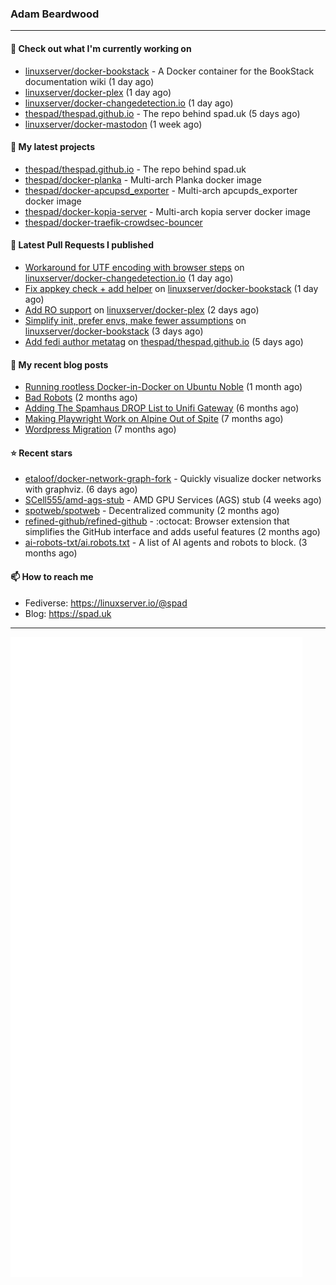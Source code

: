 ### Adam Beardwood
---
#### 👷 Check out what I'm currently working on

- [linuxserver/docker-bookstack](https://github.com/linuxserver/docker-bookstack) - A Docker container for the BookStack documentation wiki (1 day ago)
- [linuxserver/docker-plex](https://github.com/linuxserver/docker-plex) (1 day ago)
- [linuxserver/docker-changedetection.io](https://github.com/linuxserver/docker-changedetection.io) (1 day ago)
- [thespad/thespad.github.io](https://github.com/thespad/thespad.github.io) - The repo behind spad.uk (5 days ago)
- [linuxserver/docker-mastodon](https://github.com/linuxserver/docker-mastodon) (1 week ago)

#### 🌱 My latest projects

- [thespad/thespad.github.io](https://github.com/thespad/thespad.github.io) - The repo behind spad.uk
- [thespad/docker-planka](https://github.com/thespad/docker-planka) - Multi-arch Planka docker image
- [thespad/docker-apcupsd_exporter](https://github.com/thespad/docker-apcupsd_exporter) - Multi-arch apcupds_exporter docker image
- [thespad/docker-kopia-server](https://github.com/thespad/docker-kopia-server) - Multi-arch kopia server docker image 
- [thespad/docker-traefik-crowdsec-bouncer](https://github.com/thespad/docker-traefik-crowdsec-bouncer)

#### 🔨 Latest Pull Requests I published

- [Workaround for UTF encoding with browser steps](https://github.com/linuxserver/docker-changedetection.io/pull/25) on [linuxserver/docker-changedetection.io](https://github.com/linuxserver/docker-changedetection.io) (1 day ago)
- [Fix appkey check &#43; add helper](https://github.com/linuxserver/docker-bookstack/pull/234) on [linuxserver/docker-bookstack](https://github.com/linuxserver/docker-bookstack) (1 day ago)
- [Add RO support](https://github.com/linuxserver/docker-plex/pull/410) on [linuxserver/docker-plex](https://github.com/linuxserver/docker-plex) (2 days ago)
- [Simplify init, prefer envs, make fewer assumptions](https://github.com/linuxserver/docker-bookstack/pull/231) on [linuxserver/docker-bookstack](https://github.com/linuxserver/docker-bookstack) (3 days ago)
- [Add fedi author metatag](https://github.com/thespad/thespad.github.io/pull/28) on [thespad/thespad.github.io](https://github.com/thespad/thespad.github.io) (5 days ago)

#### 📜 My recent blog posts

- [Running rootless Docker-in-Docker on Ubuntu Noble](https://www.spad.uk/posts/rootless-dind-noble/) (1 month ago)
- [Bad Robots](https://www.spad.uk/posts/bad-robots/) (2 months ago)
- [Adding The Spamhaus DROP List to Unifi Gateway](https://www.spad.uk/posts/adding-spamhaus-drop-list-to-unifi-gateway/) (6 months ago)
- [Making Playwright Work on Alpine Out of Spite](https://www.spad.uk/posts/making-playwright-work-on-alpine-out-of-spite/) (7 months ago)
- [Wordpress Migration](https://www.spad.uk/posts/wordpress-migration/) (7 months ago)

#### ⭐ Recent stars

- [etaloof/docker-network-graph-fork](https://github.com/etaloof/docker-network-graph-fork) - Quickly visualize docker networks with graphviz. (6 days ago)
- [SCell555/amd-ags-stub](https://github.com/SCell555/amd-ags-stub) - AMD GPU Services (AGS) stub (4 weeks ago)
- [spotweb/spotweb](https://github.com/spotweb/spotweb) - Decentralized community (2 months ago)
- [refined-github/refined-github](https://github.com/refined-github/refined-github) - :octocat: Browser extension that simplifies the GitHub interface and adds useful features (2 months ago)
- [ai-robots-txt/ai.robots.txt](https://github.com/ai-robots-txt/ai.robots.txt) - A list of AI agents and robots to block. (3 months ago)

#### 📫 How to reach me
- Fediverse: https://linuxserver.io/@spad
- Blog: https://spad.uk
---
<img src="https://raw.githubusercontent.com/thespad/thespad/main/github-metrics.svg">
